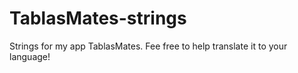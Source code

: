 TablasMates-strings
===================

Strings for my app TablasMates. Fee free to help translate it to your language!
